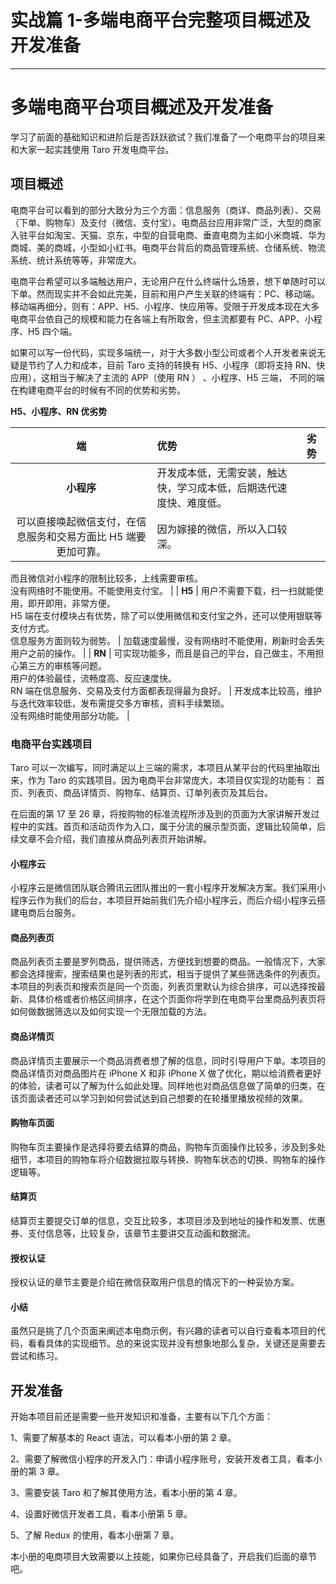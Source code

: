 
# 实战篇 1-多端电商平台完整项目概述及开发准备
---

# 多端电商平台项目概述及开发准备

学习了前面的基础知识和进阶后是否跃跃欲试？我们准备了一个电商平台的项目来和大家一起实践使用 Taro 开发电商平台。

## 项目概述

电商平台可以看到的部分大致分为三个方面：信息服务（商详、商品列表）、交易（下单、购物车）及支付（微信、支付宝）。电商品台应用非常广泛，大型的商家入驻平台如淘宝、天猫、京东，中型的自营电商、垂直电商为主如小米商城、华为商城、美的商城，小型如小红书。电商平台背后的商品管理系统、仓储系统、物流系统、统计系统等等，非常庞大。

电商平台希望可以多端触达用户，无论用户在什么终端什么场景，想下单随时可以下单。然而现实并不会如此完美，目前和用户产生关联的终端有：PC、移动端。移动端再细分，则有：APP、H5、小程序、快应用等。受限于开发成本现在大多电商平台依自己的规模和能力在各端上有所取舍，但主流都要有 PC、APP、小程序、H5 四个端。

如果可以写一份代码，实现多端统一，对于大多数小型公司或者个人开发者来说无疑是节约了人力和成本，目前 Taro 支持的转换有 H5、小程序（即将支持 RN、快应用），这相当于解决了主流的 APP（使用 RN ） 、小程序、H5 三端， 不同的端在构建电商平台的时候有不同的优势和劣势。

**H5、小程序、RN 优劣势**

| 端 | 优势 | 劣势 |
| :-: | :-- | :-- |
| **小程序** | 开发成本低，无需安装，触达快，学习成本低，后期迭代速度快、难度低。  
可以直接唤起微信支付，在信息服务和交易方面比 H5 端要更加可靠。 | 因为嫁接的微信，所以入口较深。  
而且微信对小程序的限制比较多，上线需要审核。  
没有网络时不能使用。不能使用支付宝。 |
| **H5** | 用户不需要下载，扫一扫就能使用，即开即用，非常方便。  
H5 端在支付模块占有优势，除了可以使用微信和支付宝之外，还可以使用银联等支付方式。  
信息服务方面则较为弱势。 | 加载速度最慢，没有网络时不能使用，刷新时会丢失用户之前的操作。 |
| **RN** | 可实现功能多，而且是自己的平台，自己做主，不用担心第三方的审核等问题。  
用户的体验最佳，流畅度高、反应速度快。  
RN 端在信息服务、交易及支付方面都表现得最为良好。 | 开发成本比较高，维护与迭代效率较低，发布需提交多方审核，资料手续繁琐。  
没有网络时能使用部分功能。 |

### 电商平台实践项目

Taro 可以一次编写，同时满足以上三端的需求，本项目从某平台的代码里抽取出来，作为 Taro 的实践项目。因为电商平台非常庞大，本项目仅实现的功能有： 首页、列表页、商品详情页、购物车、结算页、订单列表页及其后台。

在后面的第 17 至 26 章，将按购物的标准流程所涉及到的页面为大家讲解开发过程中的实践。首页和活动页作为入口，属于分流的展示型页面，逻辑比较简单，后续文章不会介绍，我们直接从商品列表页开始讲解。

#### 小程序云

小程序云是微信团队联合腾讯云团队推出的一套小程序开发解决方案。我们采用小程序云作为我们的后台，本项目开始前我们先介绍小程序云，而后介绍小程序云搭建电商后台服务。

#### 商品列表页

商品列表页主要是罗列商品，提供筛选，方便找到想要的商品。一般情况下，大家都会选择搜索，搜索结果也是列表的形式，相当于提供了某些筛选条件的列表页。本项目的列表页和搜索页是同一个页面，列表页里默认为综合排序，可以选择按最新、具体价格或者价格区间排序，在这个页面你将学到在电商平台里商品列表页将如何做数据筛选以及如何实现一个无限加载的方法。

#### 商品详情页

商品详情页主要展示一个商品消费者想了解的信息，同时引导用户下单。本项目的商品详情页对商品图片在 iPhone X 和非 iPhone X 做了优化，期以给消费者更好的体验，读者可以了解为什么如此处理。同样地也对商品信息做了简单的归类，在该页面读者还可以学习到如何尝试达到自己想要的在轮播里播放视频的效果。

#### 购物车页面

购物车页主要操作是选择将要去结算的商品，购物车页面操作比较多，涉及到多处细节，本项目的购物车将介绍数据拉取与转换、购物车状态的切换、购物车的操作逻辑等。

#### 结算页

结算页主要提交订单的信息，交互比较多，本项目涉及到地址的操作和发票、优惠券、支付信息等，比较复杂，该章节主要讲交互动画和数据流。

#### 授权认证

授权认证的章节主要是介绍在微信获取用户信息的情况下的一种妥协方案。

#### 小结

虽然只是挑了几个页面来阐述本电商示例，有兴趣的读者可以自行查看本项目的代码，看看具体的实现细节。总的来说实现并没有想象地那么复杂，关键还是需要去尝试和练习。

## 开发准备

开始本项目前还是需要一些开发知识和准备，主要有以下几个方面：

1、需要了解基本的 React 语法，可以看本小册的第 2 章。

2、需要了解微信小程序的开发入门：申请小程序账号，安装开发者工具，看本小册的第 3 章。

3、需要安装 Taro 和了解其使用方法，看本小册的第 4 章。

4、设置好微信开发者工具，看本小册第 5 章。

5、了解 Redux 的使用，看本小册第 7 章。

本小册的电商项目大致需要以上技能，如果你已经具备了，开启我们后面的章节吧。
    